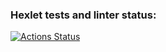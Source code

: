### Hexlet tests and linter status:
[![Actions Status](https://github.com/Bloody-Mary/python-project-49/workflows/hexlet-check/badge.svg)](https://github.com/Bloody-Mary/python-project-49/actions)